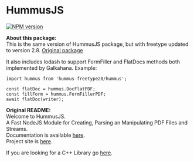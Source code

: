 # HummusJS

[![NPM version](http://img.shields.io/npm/v/hummus.svg?style=flat)](https://www.npmjs.com/package/hummus-freetype28)

**About this package:**  
This is the same version of HummusJS package, but with freetype updated to version 2.8. [Original package](https://www.npmjs.com/package/hummus)

It also includes lodash to support FormFiller and FlatDocs methods both implemented by Galkahana. Example:

```
import hummus from 'hummus-freetype28/hummus';

const flatDoc = hummus.DocFlatPDF;
const fillForm = hummus.FormFillerPDF;
await flatDoc(writer);
```


**Original README:**  
Welcome to HummusJS.  
A Fast NodeJS Module for Creating, Parsing an Manipulating PDF Files and Streams.  
Documentation is available [here](https://github.com/galkahana/HummusJS/wiki).  
Project site is [here](http://www.pdfhummus.com).

If you are looking for a C++ Library go [here](https://github.com/galkahana/PDF-Writer).
